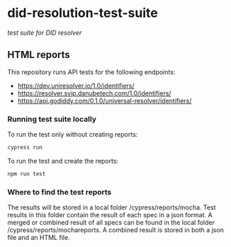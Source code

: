 # did-resolution-test-suite
_test suite for DID resolver_

## HTML reports

This repository runs API tests for the following endpoints:
- https://dev.uniresolver.io/1.0/identifiers/
- https://resolver.svip.danubetech.com/1.0/identifiers/
- https://api.godiddy.com/0.1.0/universal-resolver/identifiers/

<!-- In the current version of this repository, the report of https://dev.uniresolver.io/1.0/identifiers/ is shown.  -->

### Running test suite locally

To run the test only without creating reports:
```markdown
cypress run
```

To run the test and create the reports: 

```markdown
npm run test
```


### Where to find the test reports
The results will be stored in a local folder /cypress/reports/mocha. Test results in this folder contain the result of each spec in a json format. A merged or combined result of all specs can be found in the local folder /cypress/reports/mochareports. A combined result is stored in both a json file and an HTML file. 

